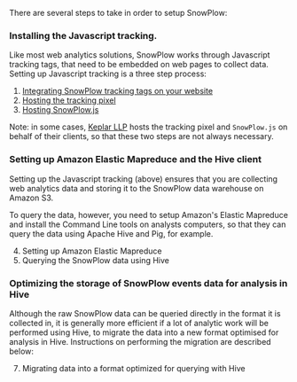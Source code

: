 There are several steps to take in order to setup SnowPlow:

### Installing the Javascript tracking.

Like most web analytics solutions, SnowPlow works through Javascript tracking tags, that need to be embedded on web pages to collect data. Setting up Javascript tracking is a three step process:

1. [Integrating SnowPlow tracking tags on your website](Integrating-SnowPlow-tracing-tags-on-your-website.md)
2. [Hosting the tracking pixel](Hosting-the-tracking-pixel)
3. [Hosting SnowPlow.js](Hosting-SnowPlow-js)

Note: in some cases, [Keplar LLP](http://www.keplarllp.com) hosts the tracking pixel and `SnowPlow.js` on behalf of their clients, so that these two steps are not always necessary.

### Setting up Amazon Elastic Mapreduce and the Hive client

Setting up the Javascript tracking (above) ensures that you are collecting web analytics data and storing it to the SnowPlow data warehouse on Amazon S3.

To query the data, however, you need to setup Amazon's Elastic Mapreduce and install the Command Line tools on analysts computers, so that they can query the data using Apache Hive and Pig, for example. 

4. Setting up Amazon Elastic Mapreduce
5. Querying the SnowPlow data using Hive 

### Optimizing the storage of SnowPlow events data for analysis in Hive

Although the raw SnowPlow data can be queried directly in the format it is collected in, it is generally more efficient if a lot of analytic work will be performed using Hive, to migrate the data into a new format optimised for analysis in Hive. Instructions on performing the migration are described below:

7. Migrating data into a format optimized for querying with Hive
